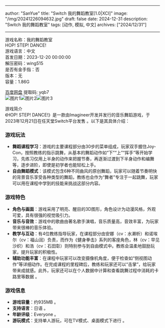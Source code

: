 
---
author: "SanYue"
title: "Switch 我的舞蹈教室[1.0|XCI]"
image: "/img/20241226094632.jpg"
draft: false
date: 2024-12-31
description: "Switch 我的舞蹈教室"
tags: [动作, 模拟, 中文]
archives: ["2024/12/31"]

---

游戏名称：我的舞蹈教室   
HOP! STEP! DANCE!    
游戏语言：中文  
首发日期：2023-12-20 00:00:00  
解压密码：wing515  
是否有金手指：否  
版本：无   
容量：1.86G

[百度网盘](https://pan.baidu.com/s/1qQaJpJv4FAL639cFjA4GmA) 提取码: yqb7  
![图片1](/img/c6133e.jpg)![图片2](/img/7569a1.jpg)![图片3](/img/44533e.jpg)  

游戏简介  
《HOP! STEP! DANCE!》是一款由Imagineer开发并发行的音乐舞蹈游戏，于2023年12月21日在任天堂Switch平台发售 。以下是其具体介绍：

### 游戏玩法
- **舞蹈课程学习**：游戏的主要课程部分由30步的菜单组成，玩家双手握住Joy-Con，按照教练的指示跳舞，从基本的舞蹈动作如“下”“上”“挥手”等开始学习，先练习仅用上半身的动作来把握节奏，再逐渐过渡到下半身动作和编舞等，逐步进阶，即使是初学者也能轻松上手。
- **自由舞蹈模式**：该模式包含6种不同曲风的原创舞蹈，玩家可以随着节奏明快的背景音乐享受各种类型的舞蹈，教练也会作为“舞者”专注于一起跳舞，玩家可以用在课程中学到的技能来挑战这部分内容。

### 游戏特色
- **角色与画面**：游戏采用了明亮、醒目的3D图形，角色设计为动漫风格，外观可爱，具有很强的视觉吸引力。
- **音乐与音效**：游戏中的歌曲由著名歌手演唱，音乐质量高，音效丰富，为玩家带来很棒的音乐体验。
- **教学与互动**：有4位教练指导玩家，在课程部分由安娜（cv：水濑析）和诺埃尔（cv：福山润）负责，而作为《健身拳击》系列的客座角色，林（cv：早见沙织）和浩（cv：石田彰）则特别参与到自由模式中。教练会温柔地鼓励玩家，提升玩家的积极性。
- **辅助功能丰富**：在课程中玩家可以改变摄像机角度，便于检查如“侧视图动作”等详细动作。在完成课程的里程碑后，教练和玩家还可以“击掌”，给玩家带来成就感。此外，玩家还可以在个人数据中计算和查看跳舞过程中消耗的卡路里等数据 。

### 游戏信息
- **游戏容量**：约935MB 。
- **支持语言**：日语 。
- **年龄评级**：Everyone 。
- **游玩模式**：支持单人游玩，可在TV模式、桌面模式下进行 。
